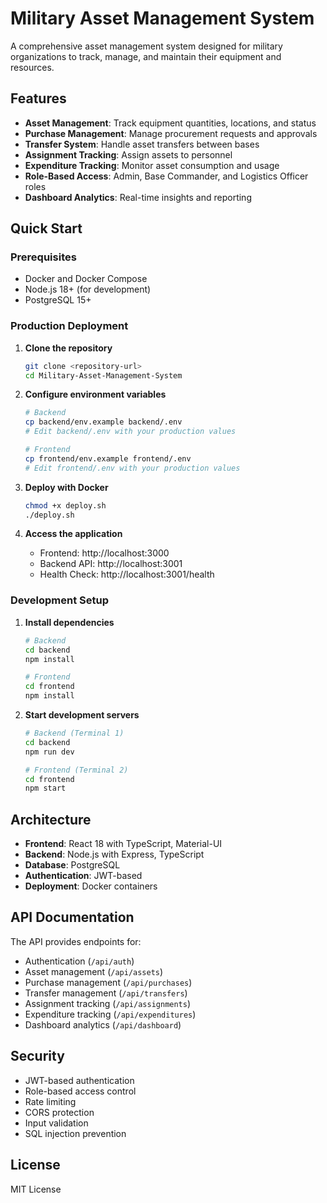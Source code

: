 # Military Asset Management System

A comprehensive asset management system designed for military organizations to track, manage, and maintain their equipment and resources.

## Features

- **Asset Management**: Track equipment quantities, locations, and status
- **Purchase Management**: Manage procurement requests and approvals
- **Transfer System**: Handle asset transfers between bases
- **Assignment Tracking**: Assign assets to personnel
- **Expenditure Tracking**: Monitor asset consumption and usage
- **Role-Based Access**: Admin, Base Commander, and Logistics Officer roles
- **Dashboard Analytics**: Real-time insights and reporting

## Quick Start

### Prerequisites

- Docker and Docker Compose
- Node.js 18+ (for development)
- PostgreSQL 15+

### Production Deployment

1. **Clone the repository**
   ```bash
   git clone <repository-url>
   cd Military-Asset-Management-System
   ```

2. **Configure environment variables**
   ```bash
   # Backend
   cp backend/env.example backend/.env
   # Edit backend/.env with your production values
   
   # Frontend
   cp frontend/env.example frontend/.env
   # Edit frontend/.env with your production values
   ```

3. **Deploy with Docker**
   ```bash
   chmod +x deploy.sh
   ./deploy.sh
   ```

4. **Access the application**
   - Frontend: http://localhost:3000
   - Backend API: http://localhost:3001
   - Health Check: http://localhost:3001/health

### Development Setup

1. **Install dependencies**
   ```bash
   # Backend
   cd backend
   npm install
   
   # Frontend
   cd frontend
   npm install
   ```

2. **Start development servers**
   ```bash
   # Backend (Terminal 1)
   cd backend
   npm run dev
   
   # Frontend (Terminal 2)
   cd frontend
   npm start
   ```

## Architecture

- **Frontend**: React 18 with TypeScript, Material-UI
- **Backend**: Node.js with Express, TypeScript
- **Database**: PostgreSQL
- **Authentication**: JWT-based
- **Deployment**: Docker containers

## API Documentation

The API provides endpoints for:
- Authentication (`/api/auth`)
- Asset management (`/api/assets`)
- Purchase management (`/api/purchases`)
- Transfer management (`/api/transfers`)
- Assignment tracking (`/api/assignments`)
- Expenditure tracking (`/api/expenditures`)
- Dashboard analytics (`/api/dashboard`)

## Security

- JWT-based authentication
- Role-based access control
- Rate limiting
- CORS protection
- Input validation
- SQL injection prevention

## License

MIT License 